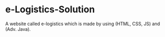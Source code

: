 # e-Logistics-Solution
A website called e-logistics which is made by using (HTML, CSS, JS) and (Adv. Java).
